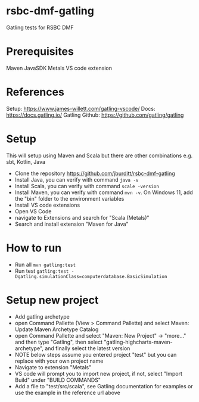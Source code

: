 # rsbc-dmf-gatling
Gatling tests for RSBC DMF

# Prerequisites
Maven
JavaSDK
Metals VS code extension

# References
Setup: https://www.james-willett.com/gatling-vscode/
Docs: https://docs.gatling.io/
Gatling Github: https://github.com/gatling/gatling

# Setup
This will setup using Maven and Scala but there are other combinations e.g. sbt, Kotlin, Java
- Clone the repository https://github.com/jburditt/rsbc-dmf-gatling
- Install Java, you can verify with command `java -v`
- Install Scala, you can verify with command `scale -version`
- Install Maven, you can verify with command `mvn -v`. On Windows 11, add the "bin" folder to the environment variables
- Install VS code extensions
 - Open VS Code
 - navigate to Extensions and search for "Scala (Metals)"
 - Search and install extension "Maven for Java"

# How to run
- Run all `mvn gatling:test`
- Run test `gatling:test -Dgatling.simulationClass=computerdatabase.BasicSimulation`

# Setup new project
- Add gatling archetype
 - open Command Pallette (View > Command Pallette) and select Maven: Update Maven Archetype Catalog
 - open Command Pallette and select "Maven: New Project" -> "more..." and then type "Gatling", then select "gatling-highcharts-maven-archetype", and finally select the latest version
 - NOTE below steps assume you entered project "test" but you can replace with your own project name
- Navigate to extension "Metals"
 - VS code will prompt you to import new project, if not, select "Import Build" under "BUILD COMMANDS"
 - Add a file to "test/src/scala", see Gatling documentation for examples or use the example in the reference url above
